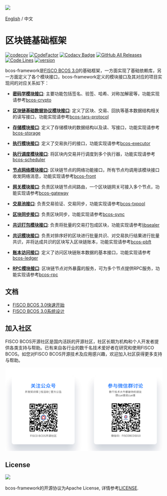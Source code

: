 ![](https://github.com/FISCO-BCOS/FISCO-BCOS/raw/master/docs/images/FISCO_BCOS_Logo.svg?sanitize=true)

[English](../README.md) / 中文

# 区块链基础框架

[![codecov](https://codecov.io/gh/FISCO-BCOS/bcos-framework/branch/master/graph/badge.svg)](https://codecov.io/gh/FISCO-BCOS/bcos-framework)
[![CodeFactor](https://www.codefactor.io/repository/github/fisco-bcos/bcos-framework/badge)](https://www.codefactor.io/repository/github/fisco-bcos/bcos-framework)
[![Codacy Badge](https://api.codacy.com/project/badge/Grade/08552871ee104fe299b00bc79f8a12b9)](https://www.codacy.com/app/fisco-dev/FISCO-BCOS?utm_source=github.com&amp;utm_medium=referral&amp;utm_content=FISCO-BCOS/bcos-framework&amp;utm_campaign=Badge_Grade)
[![GitHub All Releases](https://img.shields.io/github/downloads/FISCO-BCOS/bcos-framework/total.svg)](https://github.com/FISCO-BCOS/bcos-framework)
[![Code Lines](https://tokei.rs/b1/github/FISCO-BCOS/bcos-framework?category=code)](https://github.com/FISCO-BCOS/bcos-framework)
[![version](https://img.shields.io/github/tag/FISCO-BCOS/bcos-framework.svg)](https://github.com/FISCO-BCOS/bcos-framework/releases/latest)


bcos-framework是[FISCO BCOS 3.0](https://github.com/FISCO-BCOS/bcos-tars-services)的基础框架，一方面实现了基础依赖库，另一方面定义了各个模块接口，bcos-framework定义的模块接口及其对应的项目实现间的对应关系如下：
- **[密码学模块接口](../interfaces/crypto/)**: 主要功能包括签名、验签、哈希、对称加解密等，功能实现请参考[bcos-crypto](https://github.com/FISCO-BCOS/bcos-crypto)

- **[区块链基础数据协议模块接口](../interfaces/protocol/)**: 定义了区块、交易、回执等基本数据结构相关的读写接口，功能实现请参考[bcos-tars-protocol](https://github.com/FISCO-BCOS/bcos-tars-protocol)
- **[存储模块接口](../interfaces/storage/)**: 定义了存储模块的数据结构以及读、写接口，功能实现请参考[bcos-storage](https://github.com/FISCO-BCOS/bcos-storage)
- **[执行模块接口](../interfaces/executor/)**: 定义了交易执行的接口，功能实现请参考[bcos-executor](https://github.com/FISCO-BCOS/bcos-executor)
- **[执行调度模块接口](../interfaces/dispatcher/)**: 将区块内交易并行调度到多个执行器，功能实现请参考[bcos-scheduler](https://github.com/FISCO-BCOS/bcos-scheduler)
- **[节点网络模块接口](../interfaces/front/)**: 区块链节点的网络功能接口，所有节点均调用该模块接口收发网络消息，功能实现请参考[bcos-front](https://github.com/FISCO-BCOS/bcos-front)
- **[网关模块接口](../interfaces/gateway/)**: 负责区块链节点间路由，一个区块链网关可接入多个节点，功能实现请参考[bcos-gateway](https://github.com/FISCO-BCOS/bcos-gateway)
- **[交易池接口](../interfaces/txpool/)**: 负责交易验证、交易同步，功能实现请参考[bcos-txpool](https://github.com/FISCO-BCOS/bcos-txpool)
- **[区块同步接口](../interfaces/sync/)**: 负责区块同步，功能实现请参考[bcos-sync](https://github.com/FISCO-BCOS/bcos-sync)
- **[共识打包模块接口](../interfaces/sealer/)**: 负责将批量的交易打包成区块，功能实现请参考[libsealer](../libsealer)
- **[共识模块接口](../interfaces/consensus/)**: 负责对排序好的区块进行批量共识、对交易执行结果进行批量共识，并将达成共识的区块写入区块链账本，功能实现请参考[bcos-pbft](https://github.com/FISCO-BCOS/bcos-pbft)
- **[账本访问接口](../interfaces/ledger/)**: 定义了访问区块链账本数据的基本接口，功能实现请参考[bcos-ledger](https://github.com/FISCO-BCOS/bcos-ledger)
- **[RPC模块接口](../interfaces/rpc/)**: 区块链节点对外暴露的服务，可为多个节点提供RPC服务，功能实现请参考[bcos-rpc](https://github.com/FISCO-BCOS/bcos-rpc)

## 文档

- [FISCO BCOS 3.0快速开始](https://fisco-bcos-documentation.readthedocs.io/zh_CN/latest/docs/installation.html)
- [FISCO BCOS 3.0系统设计](https://TODO.html)

## 加入社区

FISCO BCOS开源社区是国内活跃的开源社区，社区长期为机构和个人开发者提供各类支持与帮助。已有来自各行业的数千名技术爱好者在研究和使用FISCO BCOS。如您对FISCO BCOS开源技术及应用感兴趣，欢迎加入社区获得更多支持与帮助。

![](https://raw.githubusercontent.com/FISCO-BCOS/LargeFiles/master/images/QR_image.png)


## License

[![](https://img.shields.io/github/license/FISCO-BCOS/bcos-framework.svg)](../LICENSE)

bcos-framework的开源协议为Apache License, 详情参考[LICENSE](../LICENSE).